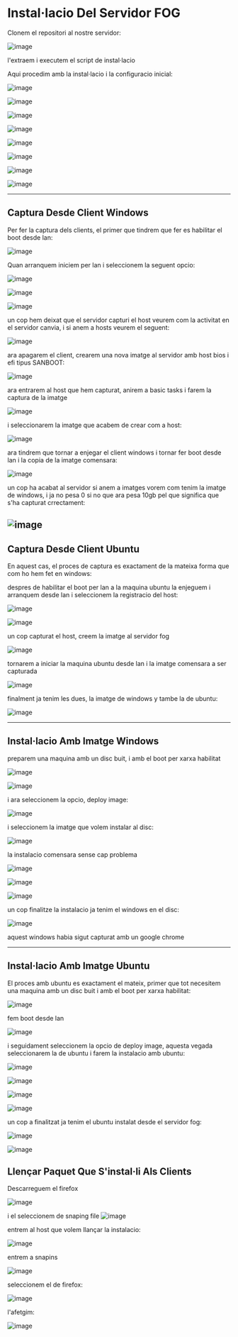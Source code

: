 # Instal·lacio Del Servidor FOG # 

Clonem el repositori al nostre servidor:

![image](https://github.com/EricOrtegaGi/MP01-ServidorFOG/assets/114953110/b5d7d163-1788-4293-aa87-1040305ae56d)

l'extraem i executem el script de instal·lacio

Aqui procedim amb la instal·lacio i la configuracio inicial:

![image](https://github.com/EricOrtegaGi/MP01-ServidorFOG/assets/114953110/f9443256-932f-4e0a-a18d-fcf8e6467cbc)

![image](https://github.com/EricOrtegaGi/MP01-ServidorFOG/assets/114953110/ee44d438-2046-4bf1-a91c-d9b9e0e534ab)

![image](https://github.com/EricOrtegaGi/MP01-ServidorFOG/assets/114953110/aa090494-9f56-4315-9bd8-d8424a808f16)

![image](https://github.com/EricOrtegaGi/MP01-ServidorFOG/assets/114953110/9bebf6b6-87c2-4bc7-ba6c-4f0d70375f5f)

![image](https://github.com/EricOrtegaGi/MP01-ServidorFOG/assets/114953110/1e1eb3a6-8b96-43bd-8409-fae34b7101c1)

![image](https://github.com/EricOrtegaGi/MP01-ServidorFOG/assets/114953110/2968c7c3-f044-48fd-abe5-1bf531e435a8)

![image](https://github.com/EricOrtegaGi/MP01-ServidorFOG/assets/114953110/a3d77e9b-15c1-4912-a12c-c6cc361a6434)

![image](https://github.com/EricOrtegaGi/MP01-ServidorFOG/assets/114953110/c1251783-40ab-4f84-92ac-5ea4642e2148)


---

## Captura Desde Client Windows ##


Per fer la captura dels clients, el primer que tindrem que fer es habilitar el boot desde lan: 

![image](https://github.com/EricOrtegaGi/MP01-ServidorFOG/assets/114953110/b78cfa9d-4d93-4f33-abdb-21655cc989b5)

Quan arranquem iniciem per lan i seleccionem la seguent opcio:

![image](https://github.com/EricOrtegaGi/MP01-ServidorFOG/assets/114953110/5be4d070-635b-4721-b5fe-6ab2900b2d35)

![image](https://github.com/EricOrtegaGi/MP01-ServidorFOG/assets/114953110/5ff43ec4-e2c1-44c2-ae00-711267c0a2b2)

![image](https://github.com/EricOrtegaGi/MP01-ServidorFOG/assets/114953110/f58764b7-5196-48cc-b4c8-37fefbb3536b)

un cop hem deixat que el servidor capturi el host veurem com la activitat en el servidor canvia, i si anem a hosts veurem el seguent:

![image](https://github.com/EricOrtegaGi/MP01-ServidorFOG/assets/114953110/72d9c94e-a4c3-4836-980a-eb5d063b7243)

ara apagarem el client, crearem una nova imatge al servidor amb host bios i efi tipus SANBOOT: 

![image](https://github.com/EricOrtegaGi/MP01-ServidorFOG/assets/114953110/6b05754d-c2c0-412d-b9a3-6239f9e05b42)

ara entrarem al host que hem capturat, anirem a basic tasks i farem la captura de la imatge

![image](https://github.com/EricOrtegaGi/MP01-ServidorFOG/assets/114953110/58727930-66a5-404e-97b8-200df204e970)

i seleccionarem la imatge que acabem de crear com a host:

![image](https://github.com/EricOrtegaGi/MP01-ServidorFOG/assets/114953110/fcd143ad-d79a-4660-9c1c-33ee9bf0cf5c)

ara tindrem que tornar a enjegar el client windows i tornar fer boot desde lan i la copia de la imatge comensara: 

![image](https://github.com/EricOrtegaGi/MP01-ServidorFOG/assets/114953110/64566a59-af14-4c46-9c46-5e7298eb9a86)

un cop ha acabat al servidor si anem a imatges vorem com tenim la imatge de windows, i ja no pesa 0 si no que ara pesa 10gb pel que significa que s'ha capturat crrectament:

![image](https://github.com/EricOrtegaGi/MP01-ServidorFOG/assets/114953110/3b360975-7aec-4422-8408-48aadcb35122)
---

## Captura Desde Client Ubuntu ##

En aquest cas, el proces de captura es exactament de la mateixa forma que com ho hem fet en windows:

despres de habilitar el boot per lan a la maquina ubuntu la enjeguem i arranquem desde lan i seleccionem la registracio del host:

![image](https://github.com/EricOrtegaGi/MP01-ServidorFOG/assets/114953110/157d0a00-990d-4c1b-9521-83edb94399e3)

![image](https://github.com/EricOrtegaGi/MP01-ServidorFOG/assets/114953110/2f161137-7ed5-41b7-848f-858f21256a0f)

un cop capturat el host, creem la imatge al servidor fog

![image](https://github.com/EricOrtegaGi/MP01-ServidorFOG/assets/114953110/274f5136-68b9-4ede-8e31-edce45685fe8)

tornarem a iniciar la maquina ubuntu desde lan i la imatge comensara a ser capturada

![image](https://github.com/EricOrtegaGi/MP01-ServidorFOG/assets/114953110/229bdbc2-1cc1-4efd-9012-c8e52b68bbff)

finalment ja tenim les dues, la imatge de windows y tambe la de ubuntu: 

![image](https://github.com/EricOrtegaGi/MP01-ServidorFOG/assets/114953110/df076f18-6691-4e34-bbc2-9b949f20adb8)


---

## Instal·lacio Amb Imatge Windows ##

preparem una maquina amb un disc buit, i amb el boot per xarxa habilitat

![image](https://github.com/EricOrtegaGi/MP01-ServidorFOG/assets/114953110/a4f0a42f-0ee0-4c00-bcd3-e844f5cce4b3)

![image](https://github.com/EricOrtegaGi/MP01-ServidorFOG/assets/114953110/1e2a1960-877b-4358-a6f8-1ab79a31b7ed)

i ara seleccionem la opcio, deploy image:

![image](https://github.com/EricOrtegaGi/MP01-ServidorFOG/assets/114953110/127c2ac9-81b1-4fd9-a1d4-85d16bb99105)

i seleccionem la imatge que volem instalar al disc:

![image](https://github.com/EricOrtegaGi/MP01-ServidorFOG/assets/114953110/5c87d52f-f9d2-4ed2-9bf3-250b47c3b65f)

la instalacio comensara sense cap problema
  
![image](https://github.com/EricOrtegaGi/MP01-ServidorFOG/assets/114953110/4029ba36-43f9-4918-85cd-f677b2cc1753)
  
![image](https://github.com/EricOrtegaGi/MP01-ServidorFOG/assets/114953110/c0d3c5e5-a093-4426-9a04-966904baf721)
  
![image](https://github.com/EricOrtegaGi/MP01-ServidorFOG/assets/114953110/346b4c95-7d67-440e-9703-b961801de779)

un cop finalitze la instalacio ja tenim el windows en el disc:

![image](https://github.com/EricOrtegaGi/MP01-ServidorFOG/assets/114953110/ccfd02fb-78dd-414a-9724-78c4136ed14e)

aquest windows habia sigut capturat amb un google chrome


---

## Instal·lacio Amb Imatge Ubuntu ##

El proces amb ubuntu es exactament el mateix, primer que tot necesitem una maquina amb un disc buit i amb el boot per xarxa habilitat:

![image](https://github.com/EricOrtegaGi/MP01-ServidorFOG/assets/114953110/e30535c5-c6bd-4f21-997f-16dd660f033f)

fem boot desde lan

![image](https://github.com/EricOrtegaGi/MP01-ServidorFOG/assets/114953110/054cdb08-5a92-4140-aa37-6cc056281741)


i seguidament seleccionem la opcio de deploy image, aquesta vegada seleccionarem la de ubuntu i farem la instalacio amb ubuntu:

![image](https://github.com/EricOrtegaGi/MP01-ServidorFOG/assets/114953110/1d04c2c5-e8db-4e1d-a2bd-23018f02d935)

![image](https://github.com/EricOrtegaGi/MP01-ServidorFOG/assets/114953110/64105b3e-0d4b-420a-a4e8-6e333abac0e0)

![image](https://github.com/EricOrtegaGi/MP01-ServidorFOG/assets/114953110/5f8639ce-23f9-4db0-8445-5cfb0f3a450f)

![image](https://github.com/EricOrtegaGi/MP01-ServidorFOG/assets/114953110/41e6eed2-0086-4d78-be34-15dcdad8bf0f)

un cop a finalitzat ja tenim el ubuntu instalat desde el servidor fog:

![image](https://github.com/EricOrtegaGi/MP01-ServidorFOG/assets/114953110/80c73ea3-ec80-4ec5-b601-ba3a0a11d39e)

![image](https://github.com/EricOrtegaGi/MP01-ServidorFOG/assets/114953110/62e245ac-4cff-4c11-8c74-bec9e31d0c48)

## Llençar Paquet Que S'instal·li Als Clients ## 

Descarreguem el firefox

![image](https://github.com/EricOrtegaGi/MP01-ServidorFOG/assets/114953110/61996abc-4168-452a-8eb3-af363ceab273)

i el seleccionem de snaping file 
![image](https://github.com/EricOrtegaGi/MP01-ServidorFOG/assets/114953110/18dc820e-9bfe-4999-922f-e1f1da7504bc)

entrem al host que volem llançar la instalacio:

![image](https://github.com/EricOrtegaGi/MP01-ServidorFOG/assets/114953110/26a5522c-e604-428a-b5d6-3b0643f05b68)

entrem a snapins

![image](https://github.com/EricOrtegaGi/MP01-ServidorFOG/assets/114953110/eaa1847e-33d4-4e74-b70a-63b18f30ddf7)

seleccionem el de firefox: 

![image](https://github.com/EricOrtegaGi/MP01-ServidorFOG/assets/114953110/ccc6379b-1051-4b15-951c-5b318f5c42e2)

l'afetgim:

![image](https://github.com/EricOrtegaGi/MP01-ServidorFOG/assets/114953110/3d85a694-df51-4b74-b434-a2376c6c38f6)










